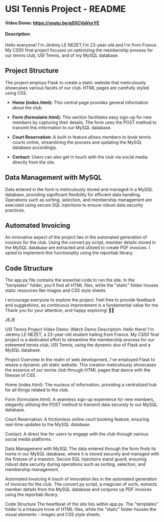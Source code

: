 # USI Tennis Project - README

#### Video Demo: <https://youtu.be/gS5CVaVsxYE>

#### Description:

Hello everyone! I'm Jérémy LE NEZET,I'm 23-year-old and I'm from France. My CS50 final project focuses on optimizing the membership process for our tennis club, USI Tennis, and of my MySQL database.

## Project Structure

The project employs Flask to create a static website that meticulously showcases various facets of our club. HTML pages are carefully styled using CSS.

- **Home (index.html):** This central page provides general information about the club.

- **Form (formulaire.html):** This section facilitates easy sign-up for new members by capturing their details. The form uses the POST method to transmit this information to our MySQL database.

- **Court Reservation:** A built-in feature allows members to book tennis courts online, streamlining the process and updating the MySQL database accordingly.

- **Contact:** Users can also get in touch with the club via social media directly from the site.

## Data Management with MySQL

Data entered in the form is meticulously stored and managed in a MySQL database, providing significant flexibility for efficient data handling. Operations such as sorting, selection, and membership management are executed using secure SQL injections to ensure robust data security practices.

## Automated Invoicing

An innovative aspect of the project lies in the automated generation of invoices for the club. Using the convert.py script, member details stored in the MySQL database are extracted and utilized to create PDF invoices. I opted to implement this functionality using the reportlab library.

## Code Structure

The app.py file contains the essential code to run the site. In the "templates" folder, you'll find all HTML files, while the "static" folder houses static resources like images and CSS style sheets.

I encourage everyone to explore the project. Feel free to provide feedback and suggestions, as continuous improvement is a fundamental value for me. Thank you for your attention, and happy exploring! 🎾✨

JEJE

USI Tennis Project
Video Demo: Watch Demo
Description:
Hello there! I'm Jérémy LE NEZET, a 23-year-old student hailing from France. My CS50 final project is a dedicated effort to streamline the membership process for our esteemed tennis club, USI Tennis, using the dynamic duo of Flask and a MySQL database.

Project Overview
In the realm of web development, I've employed Flask to weave a dynamic yet static website. This creation meticulously showcases the essence of our tennis club through HTML pages that dance with the finesse of CSS.

Home (index.html): The nucleus of information, providing a centralized hub for all things related to the club.

Form (formulaire.html): A seamless sign-up experience for new members, elegantly utilizing the POST method to transmit data securely to our MySQL database.

Court Reservation: A frictionless online court booking feature, ensuring real-time updates to the MySQL database.

Contact: A direct line for users to engage with the club through various social media platforms.

Data Management with MySQL
The data entered through the form finds its home in our MySQL database, where it is stored securely and managed with the finesse of a maestro. Secure SQL injections stand guard, ensuring robust data security during operations such as sorting, selection, and membership management.

Automated Invoicing
A touch of innovation lies in the automated generation of invoices for the club. The convert.py script, a magician of sorts, extracts member details from the MySQL database and conjures up PDF invoices using the reportlab library.

Code Structure
The heartbeat of the site lies within app.py. The "templates" folder is a treasure trove of HTML files, while the "static" folder houses the visual elements - images and CSS style sheets.
